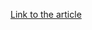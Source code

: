 [Link to the article](https://www.bleepingcomputer.com/news/security/hackers-exploit-projectsend-flaw-to-backdoor-exposed-servers/)

